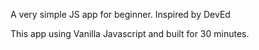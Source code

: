 A very simple JS app for beginner. Inspired by DevEd

This app using Vanilla Javascript and built for 30 minutes.
